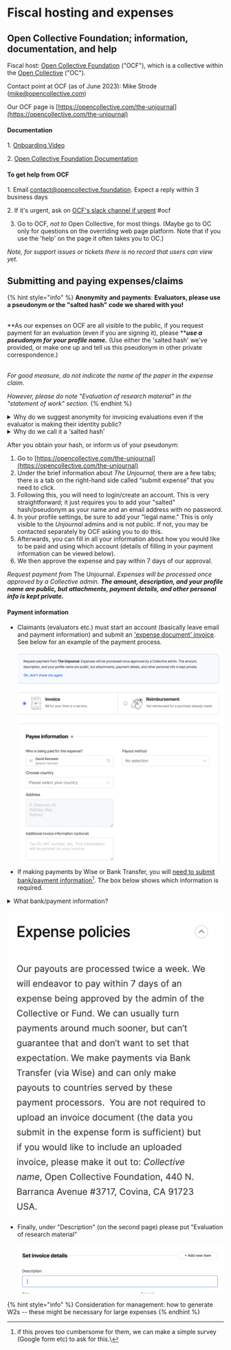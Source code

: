 # Fiscal hosting and expenses

## Open Collective Foundation; information, documentation, and help <a href="#open-collective-foundation-information-documentation-and-help" id="open-collective-foundation-information-documentation-and-help"></a>

Fiscal host: [Open Collective Foundation](https://opencollective.com/foundation) ("OCF"), which is a collective within the [Open Collective](https://opencollective.com/) ("OC").

Contact point at OCF (as of June 2023): Mike Strode (mike@opencollective.com)

Our OCF page is [https://opencollective.com/the-unjournal](https://opencollective.com/the-unjournal)​

#### Documentation <a href="#documentation" id="documentation"></a>

1\. [Onboarding Video](https://www.loom.com/share/e7c8245251784196a6dde4f49cb3ab2a)

2\. [Open Collective Foundation Documentation](https://docs.opencollective.foundation/)​

#### To get help from OCF <a href="#to-get-help" id="to-get-help"></a>

1\. Email contact@opencollective.foundation. Expect a reply within 3 business days

2\. If it's urgent, ask on [OCF's slack channel if urgent](https://join.slack.com/share/enQtNTQwMTgyNDYyOTU3MS1jYTg4MWQ5YjkxZTNlZDUxZTA0MjdiY2Q2OTRmMzYzM2EzYjgwMmU0ZDg1YTM4OTQ1NDg0MDVmOWNkZTU0ZDVi?cdn\_fallback=1) #ocf

3. Go to OCF, _not to_ Open Collective, for most things. (Maybe go to OC only for questions on the overriding web page platform. Note that if you use the 'help' on the page it often takes you to OC.)

_Note, for support issues or tickets there is no record that users can view yet._

## Submitting and paying expenses/claims

{% hint style="info" %}
**Anonymity** **and payments**: **Evaluators, please use a pseudonym or the "salted hash" code we shared with you!**

\
**As our expenses on OCF are all visible to the public, if you request payment for an evaluation (even if you are signing it), please **_**use a pseudonym for your profile name.**_ (Use either the 'salted hash' we've provided, or make one up and tell us this pseudonym in other private correspondence.)

\
_For good measure, do not indicate the name of the paper in the expense claim._

_However, please do note "Evaluation of research material" in the "statement of work" section._
{% endhint %}

<details>

<summary>Why do we suggest anonymity for invoicing evaluations even if the evaluator is making their identity public?</summary>

We may wish to pay different base amounts for hard-to-source expertise or specific requests. We also intend to give prizes and incentives for strong work. \
\
In general, we want to be transparent and to explain and justify our choices, including these payments. However, if people claim payments on the OCF page and see others were paid more (or less), they might initially find this unfair. We don't have a clear way to explain the context _on that page_, thus I thought anonymity would be preferrable.&#x20;

</details>

<details>

<summary>Why do we call it a 'salted hash'</summary>

The 'hash' itself represents a one-way encryption of either your name or email. We store this information in a database shared only internally at _The Unjournal_. If you are asking for full anonymity, this information is only kept on the hard drive of our co-manager, operations RA, and potentially the evaluator.\
\
_But if we used this_ anyone who knows your name or email could potentially 'check' if you were the person it pertained to. That's why we 'salt' it: we add an additional bit of 'salt', a password only known to our co-managers and operations RA before we encrypt it. This better protects your anonymity.

</details>

After you obtain your hash, or inform us of your pseudonym:

1. Go to [https://opencollective.com/the-unjournal](https://opencollective.com/the-unjournal)
2. Under the brief information about _The Unjournal,_ there are a few tabs; there is a tab on the right-hand side called “submit expense” that you need to click.
3. Following this, you will need to login/create an account. This is very straightforward; it just requires you to add your "salted" hash/pseudonym as your name and an email address with no password.
4. In your profile settings, be sure to add your "legal name." This is only visible to the _Unjournal_ admins and is not public. If not, you may be contacted separately by OCF asking you to do this.
5. Afterwards, you can fill in all your information about how you would like to be paid and using which account (details of filling in your payment information can be viewed below).
6. We then approve the expense and pay within 7 days of our approval.

_Request payment from_ The Unjournal. _Expenses will be processed once approved by a Collective admin. **The amount, description, and your profile name are public, but attachments, payment details, and other personal info is kept private.**_

#### Payment information

* Claimants (evaluators etc.) must start an account (basically leave email and payment information) and submit an ['expense document' invoice](https://opencollective.com/the-unjournal/expenses/new). See below for an example of the payment process.\
  \
  ![](<../.gitbook/assets/image (7).png>)
* If making payments by Wise or Bank Transfer, you will [need to submit bank/payment information](#user-content-fn-1)[^1]. The box below shows which information is required.

<details>

<summary>What bank/payment information?</summary>

Type: ABA \[or?]\
Account Holder: name

Email:

Abartn: ?????????

City:

State:

Country:

Post Code:

First Line:

Legal Type: PRIVATE

Account Type: CHECKING \[or ?]

Account Number: ...

Additional invoice information

</details>

![](<../.gitbook/assets/image (3).png>)

* Finally, under "Description" (on the second page) please put "Evaluation of research material"\
  \
  ![](<../.gitbook/assets/image (12).png>)

{% hint style="info" %}
Consideration for management: how to generate W2s -- these might be necessary for large expenses
{% endhint %}

[^1]: if this proves too cumbersome for them, we can make a simple survey (Google form etc) to ask for this.\\
